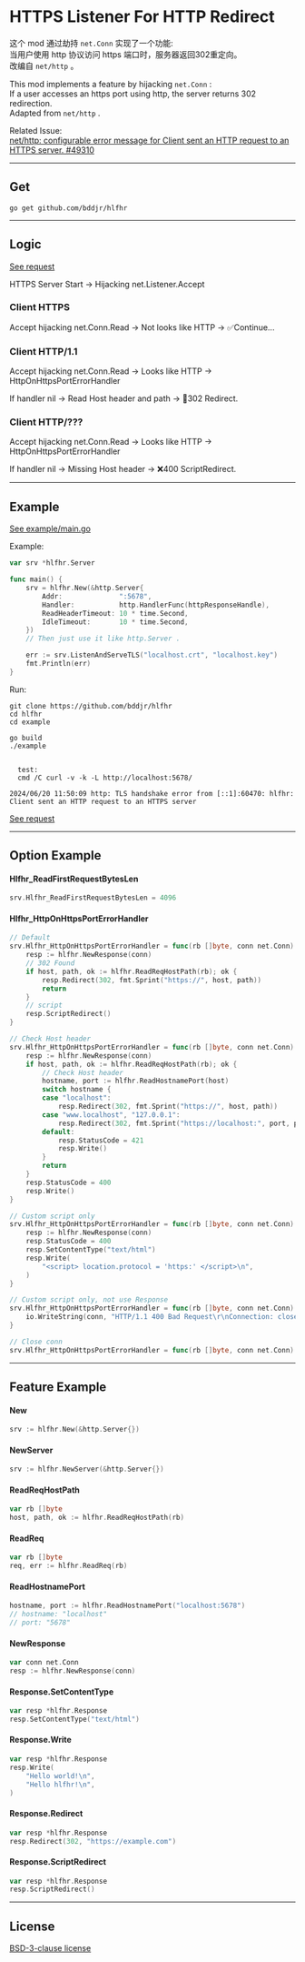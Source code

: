 # HTTPS Listener For HTTP Redirect

这个 mod 通过劫持 `net.Conn` 实现了一个功能:   
当用户使用 http 协议访问 https 端口时，服务器返回302重定向。  
改编自 `net/http` 。  

This mod implements a feature by hijacking `net.Conn` :  
If a user accesses an https port using http, the server returns 302 redirection.  
Adapted from `net/http` .  

Related Issue:  
[net/http: configurable error message for Client sent an HTTP request to an HTTPS server. #49310](https://github.com/golang/go/issues/49310)  


***
## Get
```
go get github.com/bddjr/hlfhr
```


***
## Logic

[See request](README_curl.md)  

HTTPS Server Start -> Hijacking net.Listener.Accept  

### Client HTTPS 
Accept hijacking net.Conn.Read -> Not looks like HTTP -> ✅Continue...  

### Client HTTP/1.1
Accept hijacking net.Conn.Read -> Looks like HTTP -> HttpOnHttpsPortErrorHandler

If handler nil -> Read Host header and path -> 🔄302 Redirect.  

### Client HTTP/???
Accept hijacking net.Conn.Read -> Looks like HTTP -> HttpOnHttpsPortErrorHandler

If handler nil -> Missing Host header -> ❌400 ScriptRedirect.  


***
## Example
[See example/main.go](example/main.go)  

Example:  
```go
var srv *hlfhr.Server

func main() {
	srv = hlfhr.New(&http.Server{
		Addr:              ":5678",
		Handler:           http.HandlerFunc(httpResponseHandle),
		ReadHeaderTimeout: 10 * time.Second,
		IdleTimeout:       10 * time.Second,
	})
	// Then just use it like http.Server .

	err := srv.ListenAndServeTLS("localhost.crt", "localhost.key")
	fmt.Println(err)
}
```

Run:  
```
git clone https://github.com/bddjr/hlfhr
cd hlfhr
cd example

go build
./example
```

```

  test:
  cmd /C curl -v -k -L http://localhost:5678/

2024/06/20 11:50:09 http: TLS handshake error from [::1]:60470: hlfhr: Client sent an HTTP request to an HTTPS server
```

[See request](README_curl.md)  


***
## Option Example

#### Hlfhr_ReadFirstRequestBytesLen
```go
srv.Hlfhr_ReadFirstRequestBytesLen = 4096
```

#### Hlfhr_HttpOnHttpsPortErrorHandler
```go
// Default
srv.Hlfhr_HttpOnHttpsPortErrorHandler = func(rb []byte, conn net.Conn) {
	resp := hlfhr.NewResponse(conn)
	// 302 Found
	if host, path, ok := hlfhr.ReadReqHostPath(rb); ok {
		resp.Redirect(302, fmt.Sprint("https://", host, path))
		return
	}
	// script
	resp.ScriptRedirect()
}
```
```go
// Check Host header
srv.Hlfhr_HttpOnHttpsPortErrorHandler = func(rb []byte, conn net.Conn) {
	resp := hlfhr.NewResponse(conn)
	if host, path, ok := hlfhr.ReadReqHostPath(rb); ok {
		// Check Host header
		hostname, port := hlfhr.ReadHostnamePort(host)
		switch hostname {
		case "localhost":
			resp.Redirect(302, fmt.Sprint("https://", host, path))
		case "www.localhost", "127.0.0.1":
			resp.Redirect(302, fmt.Sprint("https://localhost:", port, path))
		default:
			resp.StatusCode = 421
			resp.Write()
		}
		return
	}
	resp.StatusCode = 400
	resp.Write()
}
```
```go
// Custom script only
srv.Hlfhr_HttpOnHttpsPortErrorHandler = func(rb []byte, conn net.Conn) {
	resp := hlfhr.NewResponse(conn)
	resp.StatusCode = 400
	resp.SetContentType("text/html")
	resp.Write(
		"<script> location.protocol = 'https:' </script>\n",
	)
}
```
```go
// Custom script only, not use Response
srv.Hlfhr_HttpOnHttpsPortErrorHandler = func(rb []byte, conn net.Conn) {
	io.WriteString(conn, "HTTP/1.1 400 Bad Request\r\nConnection: close\r\nContent-Type: text/html\r\n\r\n<script> location.protocol = 'https:' </script>\n")
}
```
```go
// Close conn
srv.Hlfhr_HttpOnHttpsPortErrorHandler = func(rb []byte, conn net.Conn) {}
```


***
## Feature Example

#### New  
```go
srv := hlfhr.New(&http.Server{})
```

#### NewServer  
```go
srv := hlfhr.NewServer(&http.Server{})
```

#### ReadReqHostPath
```go
var rb []byte
host, path, ok := hlfhr.ReadReqHostPath(rb)
```

#### ReadReq
```go
var rb []byte
req, err := hlfhr.ReadReq(rb)
```

#### ReadHostnamePort
```go
hostname, port := hlfhr.ReadHostnamePort("localhost:5678")
// hostname: "localhost"
// port: "5678"
```

#### NewResponse
```go
var conn net.Conn
resp := hlfhr.NewResponse(conn)
```

#### Response.SetContentType
```go
var resp *hlfhr.Response
resp.SetContentType("text/html")
```

#### Response.Write
```go
var resp *hlfhr.Response
resp.Write(
	"Hello world!\n",
	"Hello hlfhr!\n",
)
```

#### Response.Redirect
```go
var resp *hlfhr.Response
resp.Redirect(302, "https://example.com")
```

#### Response.ScriptRedirect
```go
var resp *hlfhr.Response
resp.ScriptRedirect()
```

***
## License
[BSD-3-clause license](LICENSE.txt)  
